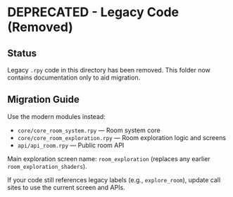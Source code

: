 # DEPRECATED - Legacy Code (Removed)

## Status
Legacy `.rpy` code in this directory has been removed. This folder now contains documentation only to aid migration.

## Migration Guide
Use the modern modules instead:
- `core/core_room_system.rpy` — Room system core
- `core/core_room_exploration.rpy` — Room exploration logic and screens
- `api/api_room.rpy` — Public room API

Main exploration screen name: `room_exploration` (replaces any earlier `room_exploration_shaders`).

If your code still references legacy labels (e.g., `explore_room`), update call sites to use the current screen and APIs.

